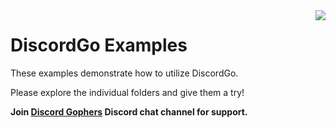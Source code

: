 <img align="right" src="https://github.com/cgoncalveslck/discordgo/blob/master/docs/img/discordgo.png">

# DiscordGo Examples

These examples demonstrate how to utilize DiscordGo.

Please explore the individual folders and give them a try!

**Join [Discord Gophers](https://discord.gg/0f1SbxBZjYoCtNPP)
Discord chat channel for support.**

